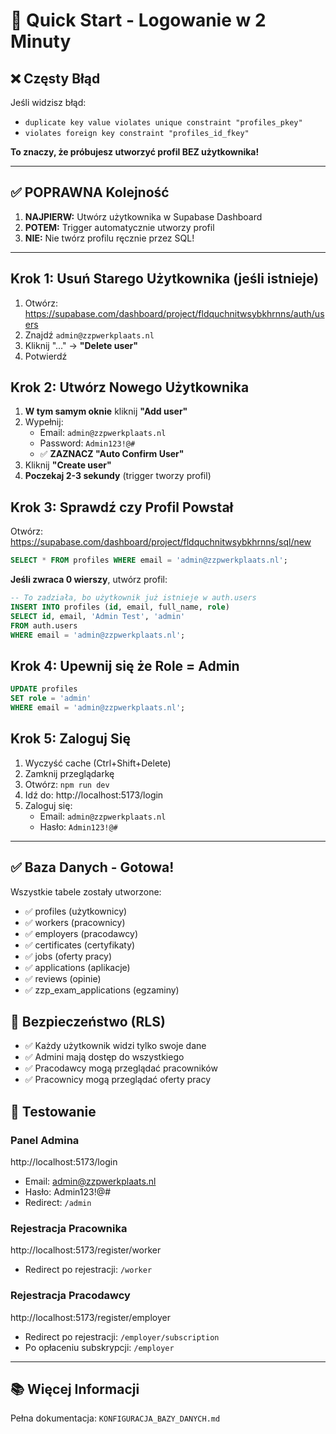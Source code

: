 # 🚀 Quick Start - Logowanie w 2 Minuty

## ❌ Częsty Błąd

Jeśli widzisz błąd:
- `duplicate key value violates unique constraint "profiles_pkey"`
- `violates foreign key constraint "profiles_id_fkey"`

**To znaczy, że próbujesz utworzyć profil BEZ użytkownika!**

---

## ✅ POPRAWNA Kolejność

1. **NAJPIERW:** Utwórz użytkownika w Supabase Dashboard
2. **POTEM:** Trigger automatycznie utworzy profil
3. **NIE:** Nie twórz profilu ręcznie przez SQL!

---

## Krok 1: Usuń Starego Użytkownika (jeśli istnieje)

1. Otwórz: https://supabase.com/dashboard/project/fldquchnitwsybkhrnns/auth/users
2. Znajdź `admin@zzpwerkplaats.nl`
3. Kliknij "..." → **"Delete user"**
4. Potwierdź

## Krok 2: Utwórz Nowego Użytkownika

1. **W tym samym oknie** kliknij **"Add user"**
2. Wypełnij:
   - Email: `admin@zzpwerkplaats.nl`
   - Password: `Admin123!@#`
   - ✅ **ZAZNACZ "Auto Confirm User"**
3. Kliknij **"Create user"**
4. **Poczekaj 2-3 sekundy** (trigger tworzy profil)

## Krok 3: Sprawdź czy Profil Powstał

Otwórz: https://supabase.com/dashboard/project/fldquchnitwsybkhrnns/sql/new

```sql
SELECT * FROM profiles WHERE email = 'admin@zzpwerkplaats.nl';
```

**Jeśli zwraca 0 wierszy**, utwórz profil:

```sql
-- To zadziała, bo użytkownik już istnieje w auth.users
INSERT INTO profiles (id, email, full_name, role)
SELECT id, email, 'Admin Test', 'admin'
FROM auth.users
WHERE email = 'admin@zzpwerkplaats.nl';
```

## Krok 4: Upewnij się że Role = Admin

```sql
UPDATE profiles
SET role = 'admin'
WHERE email = 'admin@zzpwerkplaats.nl';
```

## Krok 5: Zaloguj Się

1. Wyczyść cache (Ctrl+Shift+Delete)
2. Zamknij przeglądarkę
3. Otwórz: `npm run dev`
4. Idź do: http://localhost:5173/login
5. Zaloguj się:
   - Email: `admin@zzpwerkplaats.nl`
   - Hasło: `Admin123!@#`

---

## ✅ Baza Danych - Gotowa!

Wszystkie tabele zostały utworzone:
- ✅ profiles (użytkownicy)
- ✅ workers (pracownicy)
- ✅ employers (pracodawcy)
- ✅ certificates (certyfikaty)
- ✅ jobs (oferty pracy)
- ✅ applications (aplikacje)
- ✅ reviews (opinie)
- ✅ zzp_exam_applications (egzaminy)

## 🔐 Bezpieczeństwo (RLS)

- ✅ Każdy użytkownik widzi tylko swoje dane
- ✅ Admini mają dostęp do wszystkiego
- ✅ Pracodawcy mogą przeglądać pracowników
- ✅ Pracownicy mogą przeglądać oferty pracy

## 🎯 Testowanie

### Panel Admina
http://localhost:5173/login
- Email: admin@zzpwerkplaats.nl
- Hasło: Admin123!@#
- Redirect: `/admin`

### Rejestracja Pracownika
http://localhost:5173/register/worker
- Redirect po rejestracji: `/worker`

### Rejestracja Pracodawcy
http://localhost:5173/register/employer
- Redirect po rejestracji: `/employer/subscription`
- Po opłaceniu subskrypcji: `/employer`

---

## 📚 Więcej Informacji

Pełna dokumentacja: `KONFIGURACJA_BAZY_DANYCH.md`

